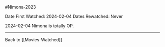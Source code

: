#Nimona-2023

Date First Watched:  2024-02-04
Dates Rewatched:  Never

2024-02-04
Nimona is totally OP.

---
Back to [[Movies-Watched]]